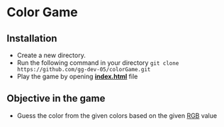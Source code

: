 # Color Game

## Installation
* Create a new directory.
* Run the following command in your directory ``` git clone https://github.com/gg-dev-05/colorGame.git ```
* Play the game by opening **[index.html](https://github.com/gg-dev-05/colorGame/blob/main/index.html)** file


## Objective in the game
* Guess the color from the given colors based on the given [RGB](https://en.wikipedia.org/wiki/RGB_color_model) value
